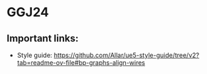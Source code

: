 # GGJ24

## Important links:
- Style guide: https://github.com/Allar/ue5-style-guide/tree/v2?tab=readme-ov-file#bp-graphs-align-wires
